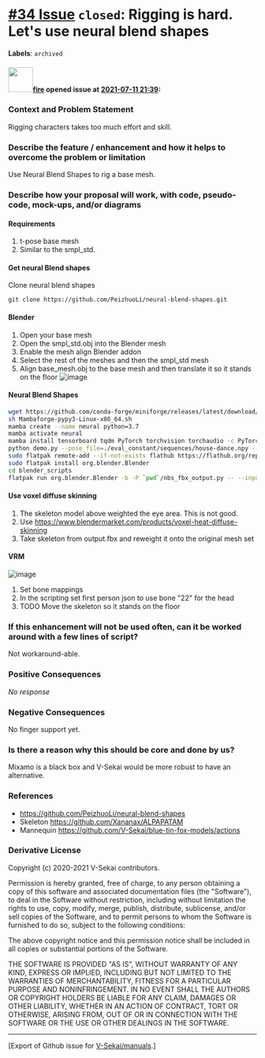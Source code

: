 # [\#34 Issue](https://github.com/V-Sekai/manuals/issues/34) `closed`: Rigging is hard. Let's use neural blend shapes
**Labels**: `archived`


#### <img src="https://avatars.githubusercontent.com/u/32321?u=c2e06a3d2b49a467aa907e54aa259516440267cc&v=4" width="50">[fire](https://github.com/fire) opened issue at [2021-07-11 21:39](https://github.com/V-Sekai/manuals/issues/34):

### Context and Problem Statement

Rigging characters takes too much effort and skill.

### Describe the feature / enhancement and how it helps to overcome the problem or limitation

Use Neural Blend Shapes to rig a base mesh.

### Describe how your proposal will work, with code, pseudo-code, mock-ups, and/or diagrams

#### Requirements

1. t-pose base mesh
2. Similar to the smpl_std.

#### Get neural Blend shapes

Clone neural blend shapes

`git clone https://github.com/PeizhuoLi/neural-blend-shapes.git`

#### Blender
1. Open your base mesh
2. Open the smpl_std.obj into the Blender mesh
3. Enable the mesh align Blender addon
4. Select the rest of the meshes and then the smpl_std mesh
5. Align base_mesh.obj to the base mesh and then translate it so it stands on the floor
 ![image](https://user-images.githubusercontent.com/32321/125210550-4bfe8100-e255-11eb-9bc3-cbc7bfe4b98e.png)

#### Neural Blend Shapes

```bash
wget https://github.com/conda-forge/miniforge/releases/latest/download/Mambaforge-pypy3-Linux-x86_64.sh
sh Mambaforge-pypy3-Linux-x86_64.sh
mamba create --name neural python=3.7
mamba activate neural
mamba install tensorboard tqdm PyTorch torchvision torchaudio -c PyTorch -y
python demo.py --pose_file=./eval_constant/sequences/house-dance.npy --obj_path=./eval_constant/meshes/ALPAPAAM.obj --normalize=1 --animated_bvh=1 --obj_output=0
sudo flatpak remote-add --if-not-exists flathub https://flathub.org/repo/flathub.flatpakrepo
sudo flatpak install org.blender.Blender
cd blender_scripts
flatpak run org.blender.Blender -b -P `pwd`/nbs_fbx_output.py -- --input `pwd`/../demo --output `pwd`/../demo/output.fbx
```

#### Use voxel diffuse skinning

1. The skeleton model above weighted the eye area. This is not good.
2. Use https://www.blendermarket.com/products/voxel-heat-diffuse-skinning
2. Take skeleton from output.fbx and reweight it onto the original mesh set 

#### VRM

![image](https://user-images.githubusercontent.com/32321/125210653-0b533780-e256-11eb-8758-caeca92a16e2.png)

1. Set bone mappings
2. In the scripting set first person json to use bone "22" for the head
3. TODO Move the skeleton so it stands on the floor

### If this enhancement will not be used often, can it be worked around with a few lines of script?

Not workaround-able.

### Positive Consequences

_No response_

### Negative Consequences

No finger support yet.

### Is there a reason why this should be core and done by us?

Mixamo is a black box and V-Sekai would be more robust to have an alternative.

### References

- https://github.com/PeizhuoLi/neural-blend-shapes
- Skeleton https://github.com/Xananax/ALPAPATAM
- Mannequin https://github.com/V-Sekai/blue-tin-fox-models/actions

### Derivative License

Copyright (c) 2020-2021 V-Sekai contributors.

Permission is hereby granted, free of charge, to any person obtaining a copy
of this software and associated documentation files (the "Software"), to deal
in the Software without restriction, including without limitation the rights
to use, copy, modify, merge, publish, distribute, sublicense, and/or sell
copies of the Software, and to permit persons to whom the Software is
furnished to do so, subject to the following conditions:

The above copyright notice and this permission notice shall be included in all
copies or substantial portions of the Software.

THE SOFTWARE IS PROVIDED "AS IS", WITHOUT WARRANTY OF ANY KIND, EXPRESS OR
IMPLIED, INCLUDING BUT NOT LIMITED TO THE WARRANTIES OF MERCHANTABILITY,
FITNESS FOR A PARTICULAR PURPOSE AND NONINFRINGEMENT. IN NO EVENT SHALL THE
AUTHORS OR COPYRIGHT HOLDERS BE LIABLE FOR ANY CLAIM, DAMAGES OR OTHER
LIABILITY, WHETHER IN AN ACTION OF CONTRACT, TORT OR OTHERWISE, ARISING FROM,
OUT OF OR IN CONNECTION WITH THE SOFTWARE OR THE USE OR OTHER DEALINGS IN THE
SOFTWARE.





-------------------------------------------------------------------------------



[Export of Github issue for [V-Sekai/manuals](https://github.com/V-Sekai/manuals).]
